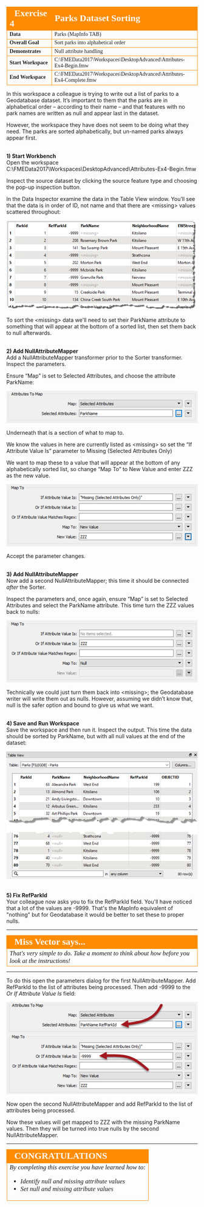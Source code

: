 <!--Exercise Section-->


<table style="border-spacing: 0px;border-collapse: collapse;font-family:serif">
<tr>
<td style="vertical-align:middle;background-color:darkorange;border: 2px solid darkorange">
<i class="fa fa-cogs fa-lg fa-pull-left fa-fw" style="color:white;padding-right: 12px;vertical-align:text-top"></i>
<span style="color:white;font-size:x-large;font-weight: bold">Exercise 4</span>
</td>
<td style="border: 2px solid darkorange;background-color:darkorange;color:white">
<span style="color:white;font-size:x-large;font-weight: bold">Parks Dataset Sorting</span>
</td>
</tr>

<tr>
<td style="border: 1px solid darkorange; font-weight: bold">Data</td>
<td style="border: 1px solid darkorange">Parks (MapInfo TAB)</td>
</tr>

<tr>
<td style="border: 1px solid darkorange; font-weight: bold">Overall Goal</td>
<td style="border: 1px solid darkorange">Sort parks into alphabetical order</td>
</tr>

<tr>
<td style="border: 1px solid darkorange; font-weight: bold">Demonstrates</td>
<td style="border: 1px solid darkorange">Null attribute handling</td>
</tr>

<tr>
<td style="border: 1px solid darkorange; font-weight: bold">Start Workspace</td>
<td style="border: 1px solid darkorange">C:\FMEData2017\Workspaces\DesktopAdvanced\Attributes-Ex4-Begin.fmw</td>
</tr>

<tr>
<td style="border: 1px solid darkorange; font-weight: bold">End Workspace</td>
<td style="border: 1px solid darkorange">C:\FMEData2017\Workspaces\DesktopAdvanced\Attributes-Ex4-Complete.fmw</td>
</tr>

</table>

In this workspace a colleague is trying to write out a list of parks to a Geodatabase dataset. It’s important to them that the parks are in alphabetical order – according to their name – and that features with no park names are written as null and appear last in the dataset.

However, the workspace they have does not seem to be doing what they need. The parks are sorted alphabetically, but un-named parks always appear first.


<br>**1) Start Workbench**
<br>Open the workspace C:\FMEData2017\Workspaces\DesktopAdvanced\Attributes-Ex4-Begin.fmw

Inspect the source dataset by clicking the source feature type and choosing the pop-up inspection button.

In the Data Inspector examine the data in the Table View window. You’ll see that the data is in
order of ID, not name and that there are &lt;missing&gt; values scattered throughout:

![](./Images/Img5.250.Ex4.InitialData.png)

To sort the &lt;missing&gt; data we'll need to set their ParkName attribute to something that will appear at the bottom of a sorted list, then set them back to null afterwards.


<br>**2) Add NullAttributeMapper**
<br>Add a NullAttributeMapper transformer prior to the Sorter transformer. Inspect the parameters.

Ensure “Map” is set to Selected Attributes, and choose the attribute ParkName:

![](./Images/Img5.251.Ex4.NullAttributeMapperParameters1.png)

Underneath that is a section of what to map to.

We know the values in here are currently listed as &lt;missing&gt; so set the “If Attribute Value Is” parameter to Missing (Selected Attributes Only)

We want to map these to a value that will appear at the bottom of any alphabetically sorted list, so change “Map To” to New Value and enter ZZZ as the new value.

![](./Images/Img5.252.Ex4.NullAttributeMapperParameters2.png)

Accept the parameter changes.


<br>**3) Add NullAttributeMapper**
<br>Now add a second NullAttributeMapper; this time it should be connected *after* the Sorter.

Inspect the parameters and, once again, ensure “Map” is set to Selected Attributes and select the ParkName attribute.  This time turn the ZZZ values back to nulls:

![](./Images/Img5.253.Ex4.NullAttributeMapperParameters3.png)

Technically we could just turn them back into &lt;missing&gt;; the Geodatabase writer will write them out as nulls. However, assuming we didn’t know that, null is the safer option and bound to give us what we want.


<br>**4) Save and Run Workspace**
<br>Save the workspace and then run it. Inspect the output. This time the data should be sorted by ParkName, but with all null values at the end of the dataset:

![](./Images/Img5.254.Ex4.SortedOutputData.png)


<br>**5) Fix RefParkId**
<br>Your colleague now asks you to fix the RefParkId field. You'll have noticed that a lot of the values are -9999. That's the MapInfo equivalent of "nothing" but for Geodatabase it would be better to set these to proper nulls.

---

<!--Person X Says Section-->

<table style="border-spacing: 0px">
<tr>
<td style="vertical-align:middle;background-color:darkorange;border: 2px solid darkorange">
<i class="fa fa-quote-left fa-lg fa-pull-left fa-fw" style="color:white;padding-right: 12px;vertical-align:text-top"></i>
<span style="color:white;font-size:x-large;font-weight: bold;font-family:serif">Miss Vector says...</span>
</td>
</tr>

<tr>
<td style="border: 1px solid darkorange">
<span style="font-family:serif; font-style:italic; font-size:larger">
That's very simple to do. Take a moment to think about how before you look at the instructions!
</span>
</td>
</tr>
</table>

---

To do this open the parameters dialog for the first NullAttributeMapper. Add RefParkId to the list of attributes being processed. Then add -9999 to the *Or If Attribute Value Is* field:

![](./Images/Img5.255.Ex4.NullAttributeMapperParamsForID.png)

Now open the second NullAttributeMapper and add RefParkId to the list of attributes being processed.

Now these values will get mapped to ZZZ with the missing ParkName values. Then they will be turned into true nulls by the second NullAttributeMapper.

---

<!--Exercise Congratulations Section--> 

<table style="border-spacing: 0px">
<tr>
<td style="vertical-align:middle;background-color:darkorange;border: 2px solid darkorange">
<i class="fa fa-thumbs-o-up fa-lg fa-pull-left fa-fw" style="color:white;padding-right: 12px;vertical-align:text-top"></i>
<span style="color:white;font-size:x-large;font-weight: bold;font-family:serif">CONGRATULATIONS</span>
</td>
</tr>

<tr>
<td style="border: 1px solid darkorange">
<span style="font-family:serif; font-style:italic; font-size:larger">
By completing this exercise you have learned how to:
<ul><li>Identify null and missing attribute values</li>
<li>Set null and missing attribute values</li></ul>
</span>
</td>
</tr>
</table>